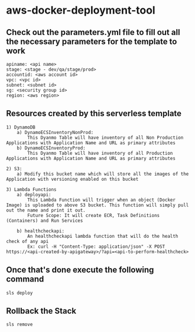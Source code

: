# aws-docker-deployment-tool


##  Check out the parameters.yml file to fill out all the necessary parameters for the template to work
	apiname: <api name>
	stage: <stage - dev/qa/stage/prod>
	accountid: <aws account id>
	vpc: <vpc id>
	subnet: <subnet id>
	sg: <security group id>
	region: <aws region>


##  Resources created by this serverless template

	1) DynamoDB
		a) DynamoECSInventoryNonProd:
			This Dyanmo Table will have inventory of all Non Production Applications with Application Name and URL as primary attributes
		b) DynamoECSInventoryProd:
			This Dyanmo Table will have inventory of all Production Applications with Application Name and URL as primary attributes
	
	2) S3:
		a) Modify this bucket name which will store all the images of the Application with versioning enabled on this bucket
		
	3) Lambda Functions
		a) deployapi:
			This Lambda Function will trigger when an object (Docker Image) is uploaded to above S3 bucket. This function will simply pull out the name and print it out.
			Future Scope: It will create ECR, Task Definitions (Containers) and Run Services
	
		b) healthcheckapi:
			An healthcheckapi lambda function that will do the health check of any api
			Ex: curl -H "Content-Type: application/json" -X POST https://<api-created-by-apigateway>/?api=<api-to-perform-healthcheck>
		


##  Once that's done execute the following command
	sls deploy
	
## Rollback the Stack
	sls remove